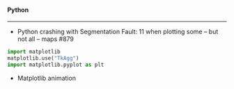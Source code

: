 #### Python

----

- Python crashing with Segmentation Fault: 11 when plotting some – but not all – maps #879

```python
import matplotlib
matplotlib.use("TkAgg")
import matplotlib.pyplot as plt
```

- Matplotlib animation





